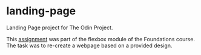 # landing-page
Landing Page project for The Odin Project.

This <a href="https://www.theodinproject.com/paths/foundations/courses/foundations/lessons/landing-page">assignment</a> was part of the flexbox module of the Foundations course. The task was to re-create a webpage based on a provided design.
